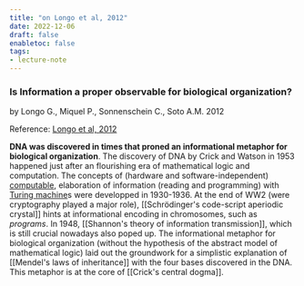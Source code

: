 ```yaml
---
title: "on Longo et al, 2012"
date: 2022-12-06
draft: false
enabletoc: false
tags:
- lecture-note
---
```



### **Is Information a proper observable for biological organization?**   
by Longo G., Miquel P., Sonnenschein C., Soto A.M.
2012

Reference: [Longo et al, 2012](reference/Longo%20et%20al,%202012.md)

**DNA was discovered in times that proned an informational metaphor for biological organization**. The discovery of DNA by Crick and Watson in 1953 happened just after an flourishing era of mathematical logic and computation. The concepts of (hardware and software-independent) [computable](definition/computable.md), elaboration of information (reading and programming) with [Turing machine](concept/Turing%20machine.md)s were developped in 1930-1936. At the end of WW2 (were cryptography played a major role), [[Schrödinger's code-script aperiodic crystal]] hints at informational encoding in chromosomes, such as *programs*. In 1948, [[Shannon's theory of information transmission]], which is still crucial nowadays also poped up. The informational metaphor for biological organization (without the hypothesis of the abstract model of mathematical logic) laid out the groundwork for a simplistic explanation of [[Mendel's laws of inheritance]] with the four bases discovered in the DNA. This metaphor is at the core of [[Crick's central dogma]]. 





